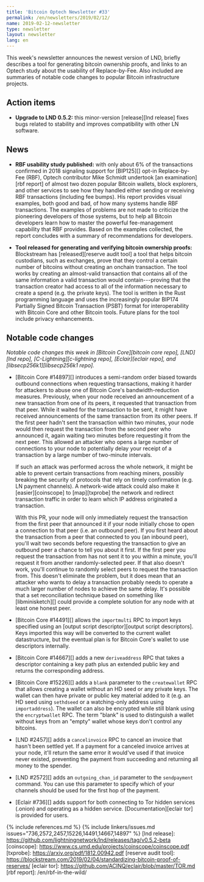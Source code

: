 ```yaml
---
title: 'Bitcoin Optech Newsletter #33'
permalink: /en/newsletters/2019/02/12/
name: 2019-02-12-newsletter
type: newsletter
layout: newsletter
lang: en
---
```

This week's newsletter announces the newest version of LND, briefly
describes a tool for generating bitcoin ownership proofs, and links to an
Optech study about the usability of Replace-by-Fee.  Also included are
summaries of notable code changes to popular Bitcoin infrastructure
projects.

## Action items

- **Upgrade to LND 0.5.2:** this minor-version [release][lnd release]
  fixes bugs related to stability and improves compatibility with other
  LN software.

## News

- **RBF usability study published:** with only about 6% of the
  transactions confirmed in 2018 signaling support for [BIP125][] opt-in
  Replace-by-Fee (RBF), Optech contributor Mike Schmidt undertook [an
  examination][rbf report] of almost two dozen popular Bitcoin wallets,
  block explorers, and other services to see how they handled either
  sending or receiving RBF transactions (including fee bumps).  His
  report provides visual examples, both good and bad, of how many systems handle RBF
  transactions.  The examples of problems are not made to criticize the pioneering developers of
  those systems, but to help all Bitcoin developers learn how to master
  the powerful fee-management capability that RBF provides.
  Based on the examples collected, the report
  concludes with a summary of recommendations for developers.

- **Tool released for generating and verifying bitcoin ownership
  proofs:** Blockstream has [released][reserve audit tool] a tool that
  helps bitcoin custodians, such as exchanges, prove that they control a
  certain number of bitcoins without creating an onchain transaction.
  The tool works by creating an almost-valid transaction that contains
  all of the same information a valid transaction would
  contain---proving that the transaction creator had access to all of
  the information necessary to create a spend (e.g. the private keys).
  The tool is written in the Rust programming language and uses the
  increasingly popular BIP174 Partially Signed Bitcoin Transaction
  (PSBT) format for interoperability with Bitcoin Core and other Bitcoin
  tools.  Future plans for the tool include privacy enhancements.

## Notable code changes

*Notable code changes this week in [Bitcoin Core][bitcoin core repo], [LND][lnd repo], [C-Lightning][c-lightning repo],
[Eclair][eclair repo], and [libsecp256k1][libsecp256k1 repo].*

- [Bitcoin Core #14897][] introduces a semi-random order biased towards
  outbound connections when requesting transactions, making it harder
  for attackers to abuse one of Bitcoin Core's bandwidth-reduction
  measures.  Previously, when your node received an announcement of a
  new transaction from one of its peers, it requested that transaction
  from that peer.  While it waited for the transaction to be sent, it
  might have received announcements of the same transaction from its
  other peers.  If the first peer hadn't sent the transaction within two
  minutes, your node would then request the transaction from the second
  peer who announced it, again waiting two minutes before requesting it
  from the next peer.  This allowed an attacker who opens a large number
  of connections to your node to potentially delay your receipt of a
  transaction by a large number of two-minute intervals.

    If such an attack was performed across the whole network, it might
    be able to prevent certain transactions from reaching miners,
    possibly breaking the security of protocols that rely on timely
    confirmation (e.g. LN payment channels).  A network-wide attack
    could also make it [easier][coinscope] to [map][txprobe] the network
    and redirect transaction traffic in order to learn which IP address
    originated a transaction.

    With this PR, your node will only immediately request the
    transaction from the first peer that announced it if your node
    initially chose to open a connection to that peer (i.e. an outbound
    peer).  If you first heard about the transaction from a peer that
    connected to you (an inbound peer), you'll wait two seconds before
    requesting the transaction to give an outbound peer a chance to tell
    you about it first.  If the first peer you request the transaction
    from has not sent it to you within a minute, you'll request it from
    another randomly-selected peer.  If that also doesn't work, you'll
    continue to randomly select peers to request the transaction from.
    This doesn't eliminate the problem, but it does mean that
    an attacker who wants to delay a transaction probably needs to
    operate a much larger number of nodes to achieve the same delay.
    It's possible that a set reconciliation technique based on something
    like [libminisketch][] could provide a complete solution for any
    node with at least one honest peer.

- [Bitcoin Core #14491][] allows the `importmulti` RPC to import keys
  specified using an [output script descriptor][output script
  descriptors].  Keys imported this way will be converted to the current
  wallet datastructure, but the eventual plan is for Bitcoin Core's
  wallet to use descriptors internally.

- [Bitcoin Core #14667][] adds a new `deriveaddress` RPC that takes a
  descriptor containing a key path plus an extended public key and
  returns the corresponding address.

- [Bitcoin Core #15226][] adds a `blank` parameter to the `createwallet`
  RPC that allows creating a wallet without an HD seed or any private
  keys.  The wallet can then have private or public key material added
  to it (e.g. an HD seed using `sethdseed` or a watching-only address
  using `importaddress`).  The wallet can also be encrypted while still
  blank using the `encryptwallet` RPC.  The term "blank" is used to
  distinguish a wallet without keys from an "empty" wallet whose keys
  don't control any bitcoins.

- [LND #2457][] adds a `cancelinvoice` RPC to cancel an invoice that
  hasn't been settled yet.  If a payment for a canceled invoice arrives
  at your node, it'll return the same error it would've used if that
  invoice never existed, preventing the payment from succeeding and
  returning all money to the spender.

- [LND #2572][] adds an `outgoing_chan_id` parameter to the `sendpayment`
  command.  You can use this parameter to specify which of your channels
  should be used for the first hop of the payment.

- [Eclair #736][] adds support for both connecting to Tor hidden
  services (.onion) and operating as a hidden service.
  [Documentation][eclair tor] is provided for users.

{% include references.md %}
{% include linkers/issues.md issues="736,2572,2457,15226,14491,14667,14897" %}
[lnd release]: https://github.com/lightningnetwork/lnd/releases/tag/v0.5.2-beta
[coinscope]: https://www.cs.umd.edu/projects/coinscope/coinscope.pdf
[txprobe]: https://arxiv.org/pdf/1812.00942.pdf
[reserve audit tool]: https://blockstream.com/2019/02/04/standardizing-bitcoin-proof-of-reserves/
[eclair tor]: https://github.com/ACINQ/eclair/blob/master/TOR.md
[rbf report]: /en/rbf-in-the-wild/
